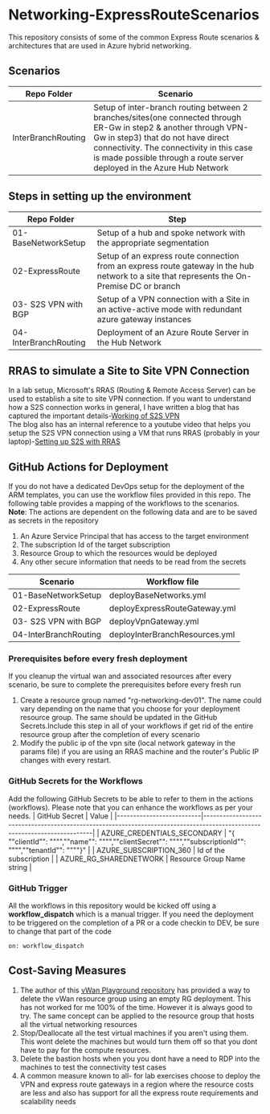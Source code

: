 # Networking-ExpressRouteScenarios
This repository consists of some of the common Express Route scenarios &amp; architectures that are used in Azure hybrid networking.

## Scenarios

| Repo Folder           | Scenario                                                                                                                                                                                                                                                                      |
|-----------------------|-------------------------------------------------------------------------------------------------------------------------------------------------------------------------------------------------------------------------------------------------------------------------------|
| InterBranchRouting | Setup of inter-branch routing  between 2 branches/sites(one connected through ER-Gw in step2 & another through VPN-Gw in step3) that do not have direct connectivity. The connectivity in this case is made possible through a route server deployed in the Azure Hub Network |

## Steps in setting up the environment

| Repo Folder           | Step                                                                                                                                                                                                                                                                      |
|-----------------------|-------------------------------------------------------------------------------------------------------------------------------------------------------------------------------------------------------------------------------------------------------------------------------|
| 01-BaseNetworkSetup   | Setup of a hub and spoke network with the appropriate segmentation                                                                                                                                                                                                            |
| 02-ExpressRoute       | Setup of an express route connection from an express route gateway in the hub network to a site that represents the On-Premise DC or branch                                                                                                                                   |
| 03- S2S VPN with BGP  | Setup of a VPN connection with a Site in an active-active mode with redundant azure gateway instances                                                                                                                                                                         |
| 04-InterBranchRouting | Deployment of an Azure Route Server in the Hub Network |

## RRAS to simulate a Site to Site VPN Connection
In a lab setup, Microsoft's RRAS (Routing & Remote Access Server) can be used to establish a site to site VPN connection. If you want to understand how a S2S connection works in general, I have written a blog that has captured the important details-[Working of S2S VPN](https://ramsaztechbytes.in/2021/05/07/azure-s2s-vpn-exploration-with-rras/)  
The blog also has an internal reference to a youtube video that helps you setup the S2S VPN connection using a VM that runs RRAS (probably in your laptop)-[Setting up S2S with RRAS](https://www.youtube.com/watch?v=Ty4O51U_0Ds&t=266s)  



## GitHub Actions for Deployment
If you do not have a dedicated DevOps setup for the deployment of the ARM templates, you can use the workflow files provided in this repo. The following table provides a mapping of the workflows to the scenarios.  
**Note**: The actions are dependent on the following data and are to be saved as secrets in the repository
1. An Azure Service Principal that has access to the target environment
2. The subscription Id of the target subscription
3. Resource Group to which the resources would be deployed
4. Any other secure information that needs to be read from the secrets

| Scenario                                           | Workflow file                                             |
|----------------------------------------------------|-----------------------------------------------------------|
| 01-BaseNetworkSetup                                | deployBaseNetworks.yml                                    |
| 02-ExpressRoute                          | deployExpressRouteGateway.yml                             |
| 03- S2S VPN with BGP                      | deployVpnGateway.yml                                       |
| 04-InterBranchRouting               | deployInterBranchResources.yml                               |


### Prerequisites before every fresh deployment
If you cleanup the virtual wan and associated resources after every scenario, be sure to complete the prerequisites before every fresh run
1. Create a resource group named "rg-networking-dev01". The name could vary depending on the name that you choose for your deployment resource group. The same should be updated in the GitHub Secrets.Include this step in all of your workflows if get rid of the entire resource group after the completion of every scenario
2. Modify the public ip of the vpn site (local network gateway in the params file) if you are using an RRAS machine and the router's Public IP changes with every restart. 

### GitHub Secrets for the Workflows
Add the following GitHub Secrets to be able to refer to them in the actions (workflows). Please note that you can enhance the workflows as per your needs.
| GitHub Secret            | Value                                                                                                                    |
|--------------------------|--------------------------------------------------------------------------------------------------------------------------|
| AZURE_CREDENTIALS_SECONDARY        | "{   ""clientId"": """",""name"": """",""clientSecret"": """",""subscriptionId"": """",""tenantId"": """"}"    |
| AZURE_SUBSCRIPTION_360   | Id of the subscription                                                                                                   |
| AZURE_RG_SHAREDNETWORK   | Resource Group Name string                                                                                               |

### GitHub Trigger
All the workflows in this repository would be kicked off using a **workflow_dispatch** which is a manual trigger. If you need the deployment to be triggered on the completion of a PR or a code checkin to DEV, be sure to change that part of the code
```
on: workflow_dispatch
```
## Cost-Saving Measures
1. The author of this [vWan Playground repository](https://github.com/StefanIvemo/vwan-playground)
has provided a way to delete the vWan resource group using an empty RG deployment. This has not worked for me 100% of the time. However it is always good to try. The same concept can be applied to the resource group that hosts all the virtual networking resources
2. Stop/Deallocate all the test virtual machines if you aren't using them. This wont delete the machines but would turn them off so that you dont have to pay for the compute resources.
3. Delete the bastion hosts when you you dont have a need to RDP into the machines to test the connectivity test cases
4. A common measure known to all- for lab exercises choose to deploy the VPN and express route gateways in a region where the resource costs are less and also has support for all the express route requirements and scalability needs
